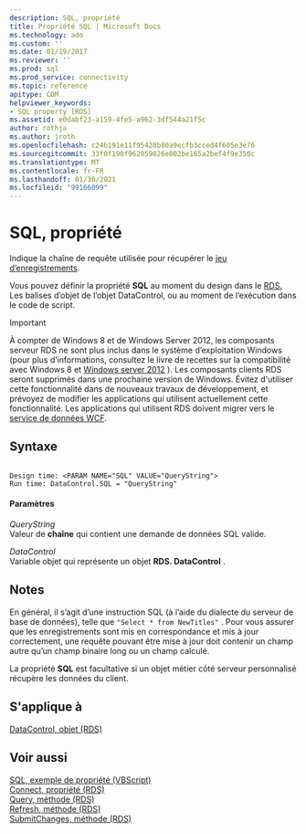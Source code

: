 ```yaml
---
description: SQL, propriété
title: Propriété SQL | Microsoft Docs
ms.technology: ado
ms.custom: ''
ms.date: 01/19/2017
ms.reviewer: ''
ms.prod: sql
ms.prod_service: connectivity
ms.topic: reference
apitype: COM
helpviewer_keywords:
- SQL property [RDS]
ms.assetid: e0dabf23-a159-4fe5-a962-3df544a21f5c
author: rothja
ms.author: jroth
ms.openlocfilehash: c24b191e11f95428b80a9ecfb3cced4f605e3e76
ms.sourcegitcommit: 33f0f190f962059826e002be165a2bef4f9e350c
ms.translationtype: MT
ms.contentlocale: fr-FR
ms.lasthandoff: 01/30/2021
ms.locfileid: "99166099"
---
```

# <a name="sql-property"></a>SQL, propriété
Indique la chaîne de requête utilisée pour récupérer le [jeu d’enregistrements](../ado-api/recordset-object-ado.md).  
  
 Vous pouvez définir la propriété **SQL** au moment du design dans le [RDS.](./datacontrol-object-rds.md) Les balises d’objet de l’objet DataControl, ou au moment de l’exécution dans le code de script.  
  
> [!IMPORTANT]
>  À compter de Windows 8 et de Windows Server 2012, les composants serveur RDS ne sont plus inclus dans le système d’exploitation Windows (pour plus d’informations, consultez le livre de recettes sur la compatibilité avec Windows 8 et [Windows server 2012](https://www.microsoft.com/download/details.aspx?id=27416) ). Les composants clients RDS seront supprimés dans une prochaine version de Windows. Évitez d'utiliser cette fonctionnalité dans de nouveaux travaux de développement, et prévoyez de modifier les applications qui utilisent actuellement cette fonctionnalité. Les applications qui utilisent RDS doivent migrer vers le [service de données WCF](/dotnet/framework/wcf/).  
  
## <a name="syntax"></a>Syntaxe  
  
```  
  
Design time: <PARAM NAME="SQL" VALUE="QueryString">  
Run time: DataControl.SQL = "QueryString"  
```  
  
#### <a name="parameters"></a>Paramètres  
 *QueryString*  
 Valeur de **chaîne** qui contient une demande de données SQL valide.  
  
 *DataControl*  
 Variable objet qui représente un objet **RDS. DataControl** .  
  
## <a name="remarks"></a>Notes  
 En général, il s’agit d’une instruction SQL (à l’aide du dialecte du serveur de base de données), telle que `"Select * from NewTitles"` . Pour vous assurer que les enregistrements sont mis en correspondance et mis à jour correctement, une requête pouvant être mise à jour doit contenir un champ autre qu’un champ binaire long ou un champ calculé.  
  
 La propriété **SQL** est facultative si un objet métier côté serveur personnalisé récupère les données du client.  
  
## <a name="applies-to"></a>S'applique à  
 [DataControl, objet (RDS)](./datacontrol-object-rds.md)  
  
## <a name="see-also"></a>Voir aussi  
 [SQL, exemple de propriété (VBScript)](./sql-property-example-vbscript.md)   
 [Connect, propriété (RDS)](./connect-property-rds.md)   
 [Query, méthode (RDS)](./query-method-rds.md)   
 [Refresh, méthode (RDS)](./refresh-method-rds.md)   
 [SubmitChanges, méthode (RDS)](./submitchanges-method-rds.md)